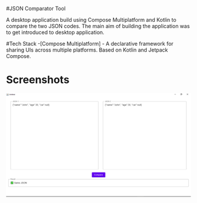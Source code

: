 #JSON Comparator Tool

A desktop application build using Compose Multiplatform and Kotlin to compare the two JSON codes. The main aim of building the application was to get introduced to desktop application.

#Tech Stack
-[Compose Multiplatform] - A declarative framework for sharing UIs across multiple platforms. Based on Kotlin and Jetpack Compose.

# Screenshots
<img src="application.png"  />
